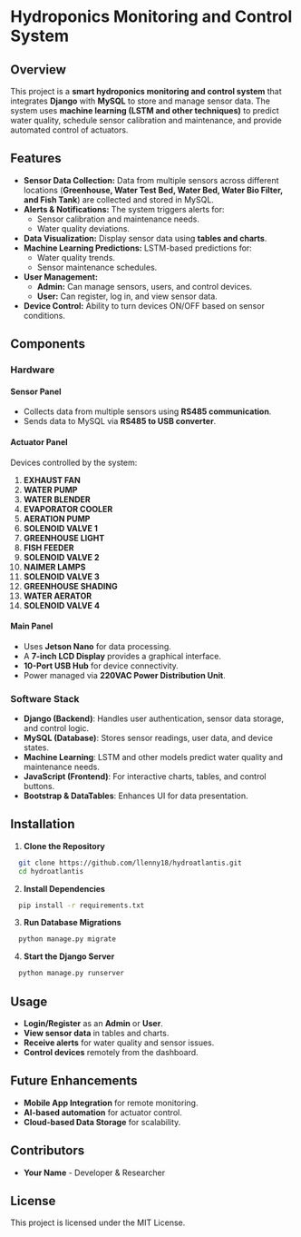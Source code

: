 # Hydroponics Monitoring and Control System

## Overview
This project is a **smart hydroponics monitoring and control system** that integrates **Django** with **MySQL** to store and manage sensor data. The system uses **machine learning (LSTM and other techniques)** to predict water quality, schedule sensor calibration and maintenance, and provide automated control of actuators.

## Features
- **Sensor Data Collection:** Data from multiple sensors across different locations (**Greenhouse, Water Test Bed, Water Bed, Water Bio Filter, and Fish Tank**) are collected and stored in MySQL.
- **Alerts & Notifications:** The system triggers alerts for:
  - Sensor calibration and maintenance needs.
  - Water quality deviations.
- **Data Visualization:** Display sensor data using **tables and charts**.
- **Machine Learning Predictions:** LSTM-based predictions for:
  - Water quality trends.
  - Sensor maintenance schedules.
- **User Management:**
  - **Admin:** Can manage sensors, users, and control devices.
  - **User:** Can register, log in, and view sensor data.
- **Device Control:** Ability to turn devices ON/OFF based on sensor conditions.

## Components
### **Hardware**
#### **Sensor Panel**
- Collects data from multiple sensors using **RS485 communication**.
- Sends data to MySQL via **RS485 to USB converter**.

#### **Actuator Panel**
Devices controlled by the system:
1. **EXHAUST FAN**
2. **WATER PUMP**
3. **WATER BLENDER**
4. **EVAPORATOR COOLER**
5. **AERATION PUMP**
6. **SOLENOID VALVE 1**
7. **GREENHOUSE LIGHT**
8. **FISH FEEDER**
9. **SOLENOID VALVE 2**
10. **NAIMER LAMPS**
11. **SOLENOID VALVE 3**
12. **GREENHOUSE SHADING**
13. **WATER AERATOR**
14. **SOLENOID VALVE 4**

#### **Main Panel**
- Uses **Jetson Nano** for data processing.
- A **7-inch LCD Display** provides a graphical interface.
- **10-Port USB Hub** for device connectivity.
- Power managed via **220VAC Power Distribution Unit**.

### **Software Stack**
- **Django (Backend)**: Handles user authentication, sensor data storage, and control logic.
- **MySQL (Database)**: Stores sensor readings, user data, and device states.
- **Machine Learning**: LSTM and other models predict water quality and maintenance needs.
- **JavaScript (Frontend)**: For interactive charts, tables, and control buttons.
- **Bootstrap & DataTables**: Enhances UI for data presentation.

## Installation
1. **Clone the Repository**
```bash
  git clone https://github.com/llenny18/hydroatlantis.git
  cd hydroatlantis
```
2. **Install Dependencies**
```bash
  pip install -r requirements.txt
```
3. **Run Database Migrations**
```bash
  python manage.py migrate
```
4. **Start the Django Server**
```bash
  python manage.py runserver
```

## Usage
- **Login/Register** as an **Admin** or **User**.
- **View sensor data** in tables and charts.
- **Receive alerts** for water quality and sensor issues.
- **Control devices** remotely from the dashboard.

## Future Enhancements
- **Mobile App Integration** for remote monitoring.
- **AI-based automation** for actuator control.
- **Cloud-based Data Storage** for scalability.

## Contributors
- **Your Name** - Developer & Researcher

## License
This project is licensed under the MIT License.

